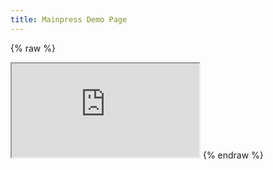 ```yaml
---
title: Mainpress Demo Page
---
```

{% raw %}
<iframe src="https://fatmandj.rthe.xyz/index-desktop.html"></iframe>
{% endraw %}
